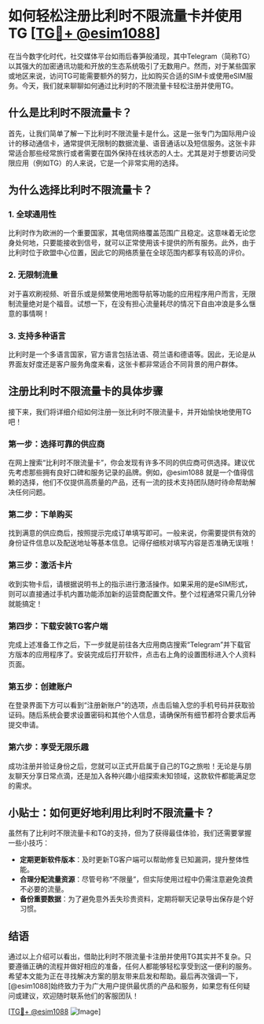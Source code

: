 # 如何轻松注册比利时不限流量卡并使用TG [[TG💪+ @esim1088](https://t.me/s/esim1088)]

在当今数字化时代，社交媒体平台如雨后春笋般涌现，其中Telegram（简称TG）以其强大的加密通讯功能和开放的生态系统吸引了无数用户。然而，对于某些国家或地区来说，访问TG可能需要额外的努力，比如购买合适的SIM卡或使用eSIM服务。今天，我们就来聊聊如何通过比利时的不限流量卡轻松注册并使用TG。

## 什么是比利时不限流量卡？

首先，让我们简单了解一下比利时不限流量卡是什么。这是一张专门为国际用户设计的移动通信卡，通常提供无限制的数据流量、语音通话以及短信服务。这张卡非常适合那些经常旅行或者需要在国外保持在线状态的人士。尤其是对于想要访问受限应用（例如TG）的人来说，它是一个非常实用的选择。

## 为什么选择比利时不限流量卡？

### 1. **全球通用性**
   比利时作为欧洲的一个重要国家，其电信网络覆盖范围广且稳定。这意味着无论您身处何地，只要能接收到信号，就可以正常使用该卡提供的所有服务。此外，由于比利时位于欧盟中心位置，因此它的网络质量在全球范围内都享有较高的评价。

### 2. **无限制流量**
   对于喜欢刷视频、听音乐或是频繁使用地图导航等功能的应用程序用户而言，无限制流量绝对是个福音。试想一下，在没有担心流量耗尽的情况下自由冲浪是多么惬意的事情啊！

### 3. **支持多种语言**
   比利时是一个多语言国家，官方语言包括法语、荷兰语和德语等。因此，无论是从界面友好度还是客户服务角度来看，这张卡都非常适合不同背景的用户群体。

## 注册比利时不限流量卡的具体步骤

接下来，我们将详细介绍如何注册一张比利时不限流量卡，并开始愉快地使用TG吧！

### 第一步：选择可靠的供应商
   在网上搜索“比利时不限流量卡”，你会发现有许多不同的供应商可供选择。建议优先考虑那些拥有良好口碑和服务记录的品牌。例如，@esim1088 就是一个值得信赖的选择，他们不仅提供高质量的产品，还有一流的技术支持团队随时待命帮助解决任何问题。

### 第二步：下单购买
   找到满意的供应商后，按照提示完成订单填写即可。一般来说，你需要提供有效的身份证件信息以及配送地址等基本信息。记得仔细核对填写内容是否准确无误哦！

### 第三步：激活卡片
   收到实物卡后，请根据说明书上的指示进行激活操作。如果采用的是eSIM形式，则可以直接通过手机内置功能添加新的运营商配置文件。整个过程通常只需几分钟就能搞定！

### 第四步：下载安装TG客户端
   完成上述准备工作之后，下一步就是前往各大应用商店搜索“Telegram”并下载官方版本的应用程序了。安装完成后打开软件，点击右上角的设置图标进入个人资料页面。

### 第五步：创建账户
   在登录界面下方可以看到“注册新账户”的选项，点击后输入您的手机号码并获取验证码。随后系统会要求设置密码和其他个人信息，请确保所有细节都符合要求后再提交申请。

### 第六步：享受无限乐趣
   成功注册并验证身份之后，您就可以正式开启属于自己的TG之旅啦！无论是与朋友聊天分享日常点滴，还是加入各种兴趣小组探索未知领域，这款软件都能满足您的需求。

## 小贴士：如何更好地利用比利时不限流量卡？

虽然有了比利时不限流量卡和TG的支持，但为了获得最佳体验，我们还需要掌握一些小技巧：

- **定期更新软件版本**：及时更新TG客户端可以帮助修复已知漏洞，提升整体性能。
- **合理分配流量资源**：尽管号称“不限量”，但实际使用过程中仍需注意避免浪费不必要的流量。
- **备份重要数据**：为了避免意外丢失珍贵资料，定期将聊天记录导出保存是个好习惯。

## 结语

通过以上介绍可以看出，借助比利时不限流量卡注册并使用TG其实并不复杂。只要遵循正确的流程并做好相应的准备，任何人都能够轻松享受到这一便利的服务。希望本文能为正在寻找解决方案的朋友带来启发和帮助。最后再次强调一下，[@esim1088]始终致力于为广大用户提供最优质的产品和服务，如果您有任何疑问或建议，欢迎随时联系他们的客服团队！

[[TG💪+ @esim1088](https://t.me/s/esim1088) ![Image](https://i.postimg.cc/4NQfJmqS/Snipaste-2025-05-13-00-14-12.png)]